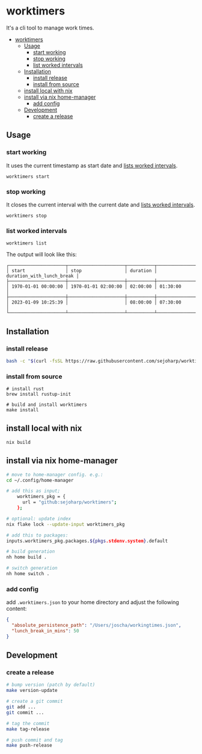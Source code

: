 # worktimers

It's a cli tool to manage work times.

<!-- TOC -->
- [worktimers](#worktimers)
  - [Usage](#usage)
    - [start working](#start-working)
    - [stop working](#stop-working)
    - [list worked intervals](#list-worked-intervals)
  - [Installation](#installation)
    - [install release](#install-release)
    - [install from source](#install-from-source)
  - [install local with nix](#install-local-with-nix)
  - [install via nix home-manager](#install-via-nix-home-manager)
    - [add config](#add-config)
  - [Development](#development)
    - [create a release](#create-a-release)
<!-- TOC -->

## Usage

### start working

It uses the current timestamp as start date and [lists worked intervals](#list-worked-intervals).

```shell
worktimers start
```

### stop working

It closes the current interval with the current date and [lists worked intervals](#list-worked-intervals).

```shell
worktimers stop
```

### list worked intervals

```shell
worktimers list
```

The output will look like this:

```
┌─────────────────────┬─────────────────────┬──────────┬───────────────────────────┐
│ start               │ stop                │ duration │ duration_with_lunch_break │
├─────────────────────┼─────────────────────┼──────────┼───────────────────────────┤
│ 1970-01-01 00:00:00 │ 1970-01-01 02:00:00 │ 02:00:00 │ 01:30:00                  │
├─────────────────────┼─────────────────────┼──────────┼───────────────────────────┤
│ 2023-01-09 10:25:39 │                     │ 08:00:00 │ 07:30:00                  │
└─────────────────────┴─────────────────────┴──────────┴───────────────────────────┘
```

## Installation

### install release
```bash
bash -c "$(curl -fsSL https://raw.githubusercontent.com/sejoharp/worktimers/refs/heads/main/scripts/install.sh)"
```

### install from source
```shell
# install rust
brew install rustup-init

# build and install worktimers
make install
```

## install local with nix
```shell
nix build
```

## install via nix home-manager
```bash
# move to home-manager config. e.g.:
cd ~/.config/home-manager

# add this as input;
    worktimers_pkg = {
      url = "github:sejoharp/worktimers";
    };

# optional: update index
nix flake lock --update-input worktimers_pkg

# add this to packages:
inputs.worktimers_pkg.packages.${pkgs.stdenv.system}.default

# build generation
nh home build .

# switch generation
nh home switch .
```

### add config

add `.worktimers.json` to your home directory and adjust the following content:

```json
{
  "absolute_persistence_path": "/Users/joscha/workingtimes.json",
  "lunch_break_in_mins": 50
}
```

## Development


### create a release
```bash
# bump version (patch by default)
make version-update

# create a git commit
git add ...
git commit ...

# tag the commit
make tag-release

# push commit and tag
make push-release
```
